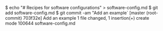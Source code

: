  $ echo "# Recipes for software configurations" > software-config.md
 $ git add software-config.md
 $ git commit -am "Add an example`
 [master (root-commit) 703f32e] Add an example
 1 file changed, 1 insertion(+)
 create mode 100644 software-config.md 
